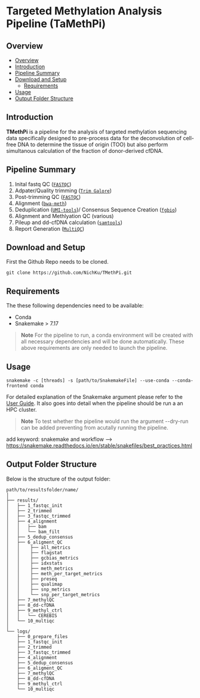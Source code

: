 # **Targeted Methylation Analysis Pipeline (TaMethPi)**

## **Overview**

* [Overview](#overview)
* [Introduction](#introduction)
* [Pipeline Summary](#pipeline-summary)
* [Download and Setup](#download-and-setup)
    - [Requirements](#requirements)
* [Usage](#usage)
* [Output Folder Structure](#output-folder-structure)

## **Introduction**

**TMethPi** is a pipeline for the analysis of targeted methylation sequencing data specifically designed to pre-process data for the deconvolution of cell-free DNA to determine the tissue of origin (TOO) but also perform simultanous calculation of the fraction of donor-derived cfDNA.

## **Pipeline Summary**

1. Inital fastq QC ([`FASTQC`](https://www.bioinformatics.babraham.ac.uk/projects/fastqc/))
2. Adpater/Quality trimming ([`Trim Galore`](https://github.com/FelixKrueger/TrimGalore))
3. Post-trimming QC ([`FASTQC`](https://www.bioinformatics.babraham.ac.uk/projects/fastqc/))
4. Alignment ([`bwa-meth`](https://github.com/brentp/bwa-meth))
5. Deduplication ([`UMI-tools`](https://umi-tools.readthedocs.io/en/latest/index.html))/ Consensus Sequence Creation ([`fgbio`](http://fulcrumgenomics.github.io/fgbio/))
6. Alignment and Methlyation QC (various)
7. Pileup and dd-cfDNA calculation ([`samtools`](https://www.htslib.org))
8. Report Generation ([`MultiQC`](https://multiqc.info))

## **Download and Setup**

First the Github Repo needs to be cloned.

```
git clone https://github.com/NichKu/TMethPi.git
```

## Requirements

The these following dependencies need to be available:
- Conda
- Snakemake > 7.17

> **Note**
> For the pipeline to run, a conda environment will be created with all necessary dependencies and will be done automatically.
These above requirements are only needed to launch the pipeline.


## **Usage**

```
snakemake -c [threads] -s [path/to/SnakemakeFile] --use-conda --conda-frontend conda
```
For detailed explanation of the Snakemake argument please refer to the [User Guide](https://snakemake.readthedocs.io/en/stable/#). It also goes into detail when the pipeline should be run a an HPC cluster.

> **Note**
> To test whether the pipeline would run the argument --dry-run can be added preventing from acutally running the pipeline.


add keyword: snakemake and workflow --> https://snakemake.readthedocs.io/en/stable/snakefiles/best_practices.html

## **Output Folder Structure**

Below is the structure of the output folder:

``` 
path/to/resultsfolder/name/
│  
├── results/
│   ├── 1_fastqc_init
│   ├── 2_trimmed
│   ├── 3_fastqc_trimmed
│   ├── 4_alignment
│   │   ├── bam
│   │   └── bam_filt
│   ├── 5_dedup_consensus
│   ├── 6_aligment_QC
│   │    ├── all_metrics
│   │    ├── flagstat
│   │    ├── gcbias_metrics
│   │    ├── idxstats
│   │    ├── meth_metrics
│   │    ├── meth_per_target_metrics
│   │    ├── preseq
│   │    ├── qualimap
│   │    ├── snp_metrics
│   │    └── snp_per_target_metrics
│   ├── 7_methylQC
│   ├── 8_dd-cfDNA
│   ├── 9_methyl_ctrl
│   │   └── CEREBIS
│   └── 10_multiqc
│
└── logs/  
    ├── 0_prepare_files
    ├── 1_fastqc_init
    ├── 2_trimmed
    ├── 3_fastqc_trimmed
    ├── 4_alignment
    ├── 5_dedup_consensus
    ├── 6_aligment_QC
    ├── 7_methylQC
    ├── 8_dd-cfDNA
    ├── 9_methyl_ctrl
    └── 10_multiqc
```